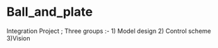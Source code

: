 # Ball_and_plate
Integration Project ; Three groups :- 1) Model design 2) Control scheme 3)Vision  
